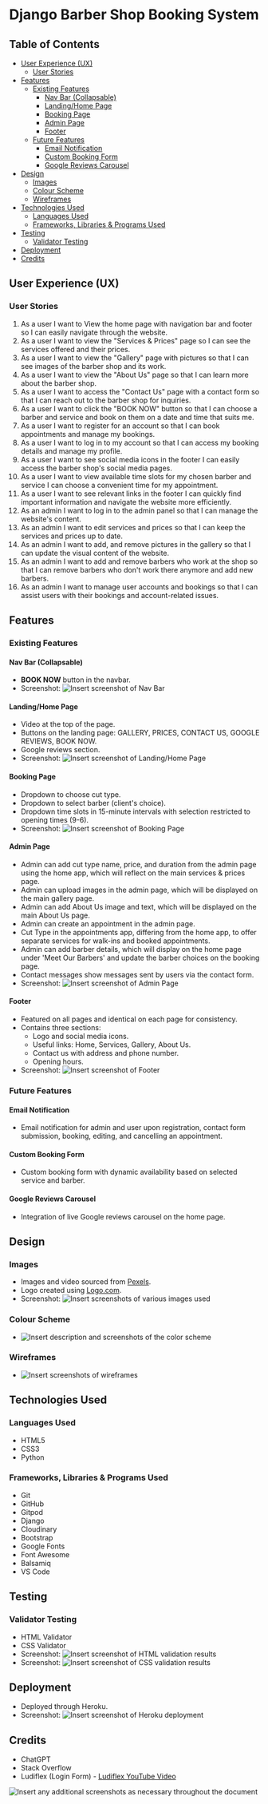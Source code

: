 # Django Barber Shop Booking System

## Table of Contents
- [User Experience (UX)](#user-experience-ux)
  - [User Stories](#user-stories)
- [Features](#features)
  - [Existing Features](#existing-features)
    - [Nav Bar (Collapsable)](#nav-bar-collapsable)
    - [Landing/Home Page](#landinghome-page)
    - [Booking Page](#booking-page)
    - [Admin Page](#admin-page)
    - [Footer](#footer)
  - [Future Features](#future-features)
    - [Email Notification](#email-notification)
    - [Custom Booking Form](#custom-booking-form)
    - [Google Reviews Carousel](#google-reviews-carousel)
- [Design](#design)
  - [Images](#images)
  - [Colour Scheme](#colour-scheme)
  - [Wireframes](#wireframes)
- [Technologies Used](#technologies-used)
  - [Languages Used](#languages-used)
  - [Frameworks, Libraries & Programs Used](#frameworks-libraries-programs-used)
- [Testing](#testing)
  - [Validator Testing](#validator-testing)
- [Deployment](#deployment)
- [Credits](#credits)

## User Experience (UX)

### User Stories
1. As a user I want to View the home page with navigation bar and footer so I can easily navigate through the website.
2. As a user I want to view the "Services & Prices" page so I can see the services offered and their prices.
3. As a user I want to view the "Gallery" page with pictures so that I can see images of the barber shop and its work.
4. As a user I want to view the "About Us" page so that I can learn more about the barber shop.
5. As a user I want to access the "Contact Us" page with a contact form so that I can reach out to the barber shop for inquiries.
6. As a user I want to click the "BOOK NOW" button so that I can choose a barber and service and book on them on a date and time that suits me.
7. As a user I want to register for an account so that I can book appointments and manage my bookings.
8. As a user I want to log in to my account so that I can access my booking details and manage my profile.
9. As a user I want to see social media icons in the footer I can easily access the barber shop's social media pages.
10. As a user I want to view available time slots for my chosen barber and service I can choose a convenient time for my appointment. 
11. As a user I want to see relevant links in the footer I can quickly find important information and navigate the website more efficiently.
12. As an admin I want to log in to the admin panel so that I can manage the website's content.
13. As an admin I want to edit services and prices so that I can keep the services and prices up to date.
14. As an admin I want to add, and remove pictures in the gallery so that I can update the visual content of the website.
15. As an admin I want to add and remove barbers who work at the shop so that I can remove barbers who don't work there anymore and add new barbers.
16. As an admin I want to manage user accounts and bookings so that I can assist users with their bookings and account-related issues. 



## Features

### Existing Features

#### Nav Bar (Collapsable)
- **BOOK NOW** button in the navbar.
- Screenshot: ![Insert screenshot of Nav Bar](path/to/screenshot)

#### Landing/Home Page
- Video at the top of the page.
- Buttons on the landing page: GALLERY, PRICES, CONTACT US, GOOGLE REVIEWS, BOOK NOW.
- Google reviews section.
- Screenshot: ![Insert screenshot of Landing/Home Page](path/to/screenshot)

#### Booking Page
- Dropdown to choose cut type.
- Dropdown to select barber (client's choice).
- Dropdown time slots in 15-minute intervals with selection restricted to opening times (9-6).
- Screenshot: ![Insert screenshot of Booking Page](path/to/screenshot)

#### Admin Page
- Admin can add cut type name, price, and duration from the admin page using the home app, which will reflect on the main services & prices page.
- Admin can upload images in the admin page, which will be displayed on the main gallery page.
- Admin can add About Us image and text, which will be displayed on the main About Us page.
- Admin can create an appointment in the admin page.
- Cut Type in the appointments app, differing from the home app, to offer separate services for walk-ins and booked appointments.
- Admin can add barber details, which will display on the home page under 'Meet Our Barbers' and update the barber choices on the booking page.
- Contact messages show messages sent by users via the contact form.
- Screenshot: ![Insert screenshot of Admin Page](path/to/screenshot)

#### Footer
- Featured on all pages and identical on each page for consistency.
- Contains three sections:
  - Logo and social media icons.
  - Useful links: Home, Services, Gallery, About Us.
  - Contact us with address and phone number.
  - Opening hours.
- Screenshot: ![Insert screenshot of Footer](path/to/screenshot)

### Future Features

#### Email Notification
- Email notification for admin and user upon registration, contact form submission, booking, editing, and cancelling an appointment.

#### Custom Booking Form
- Custom booking form with dynamic availability based on selected service and barber.

#### Google Reviews Carousel
- Integration of live Google reviews carousel on the home page.

## Design

### Images
- Images and video sourced from [Pexels](https://www.pexels.com/).
- Logo created using [Logo.com](https://www.logo.com/).
- Screenshot: ![Insert screenshots of various images used](path/to/screenshot)

### Colour Scheme
- ![Insert description and screenshots of the color scheme](path/to/screenshot)

### Wireframes
- ![Insert screenshots of wireframes](path/to/screenshot)

## Technologies Used

### Languages Used
- HTML5
- CSS3
- Python

### Frameworks, Libraries & Programs Used
- Git
- GitHub
- Gitpod
- Django
- Cloudinary
- Bootstrap
- Google Fonts
- Font Awesome
- Balsamiq
- VS Code

## Testing

### Validator Testing
- HTML Validator
- CSS Validator
- Screenshot: ![Insert screenshot of HTML validation results](path/to/screenshot)
- Screenshot: ![Insert screenshot of CSS validation results](path/to/screenshot)

## Deployment
- Deployed through Heroku.
- Screenshot: ![Insert screenshot of Heroku deployment](path/to/screenshot)

## Credits
- ChatGPT
- Stack Overflow
- Ludiflex (Login Form) - [Ludiflex YouTube Video](https://www.youtube.com/watch?v=KWIM5FuUJ8U&t=1s)

![Insert any additional screenshots as necessary throughout the document](path/to/screenshot)
